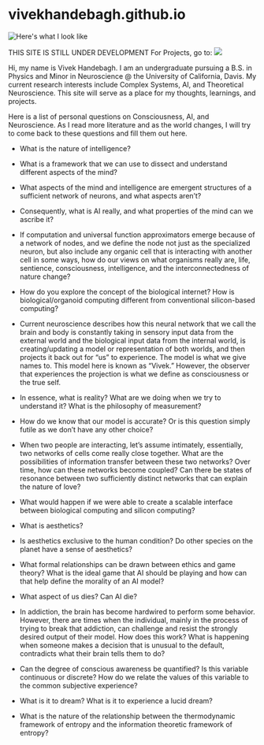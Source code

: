 # vivekhandebagh.github.io

![Here's what I look like](https://github.com/vivekhandebagh/vivekhandebagh.github.io/assets/54450878/e2c2508d-1121-4188-963c-adb429957083)

THIS SITE IS STILL UNDER DEVELOPMENT
For Projects, go to: ![](https://github.com/vivekhandebagh?tab=repositories) 

Hi, my name is Vivek Handebagh. I am an undergraduate pursuing a B.S. in Physics and Minor in Neuroscience @ the University of California, Davis.
My current research interests include Complex Systems, AI, and Theoretical Neuroscience. This site will serve as a place for my thoughts, learnings, and projects.

Here is a list of personal questions on Consciousness, AI, and Neuroscience. As I read more literature and as the world changes, I will try to come back to these questions and fill them out here.

+ What is the nature of intelligence?

+ What is a framework that we can use to dissect and understand different aspects of the mind?

+ What aspects of the mind and intelligence are emergent structures of a sufficient network of neurons, and what aspects aren’t?

+ Consequently, what is AI really, and what properties of the mind can we ascribe it?

+ If computation and universal function approximators emerge because of a network of nodes, and we define the node not just as the specialized neuron, but also include any organic cell that is interacting with another cell in some ways, how do our views on what organisms really are, life, sentience, consciousness, intelligence, and the interconnectedness of nature change?

+ How do you explore the concept of the biological internet? How is biological/organoid computing different from conventional silicon-based computing?

+ Current neuroscience describes how this neural network that we call the brain and body is constantly taking in sensory input data from the external world and the biological input data from the internal world, is creating/updating a model or representation of both worlds, and then projects it back out for “us” to experience. The model is what we give names to. This model here is known as “Vivek.” However, the observer that experiences the projection is what we define as consciousness or the true self. 

+ In essence, what is reality? What are we doing when we try to understand it? What is the philosophy of measurement?

+ How do we know that our model is accurate? Or is this question simply futile as we don’t have any other choice?

+ When two people are interacting, let’s assume intimately, essentially, two networks of cells come really close together. What are the possibilities of information transfer between these two networks? Over time, how can these networks become coupled? Can there be states of resonance between two sufficiently distinct networks that can explain the nature of love?

+ What would happen if we were able to create a scalable interface between biological computing and silicon computing?

+ What is aesthetics?

+ Is aesthetics exclusive to the human condition? Do other species on the planet have a sense of aesthetics?

+ What formal relationships can be drawn between ethics and game theory? What is the ideal game that AI should be playing and how can that help define the morality of an AI model?

+ What aspect of us dies? Can AI die?

+ In addiction, the brain has become hardwired to perform some behavior. However, there are times when the individual, mainly in the process of trying to break that addiction, can challenge and resist the strongly desired output of their model. How does this work? What is happening when someone makes a decision that is unusual to the default, contradicts what their brain tells them to do?

+ Can the degree of conscious awareness be quantified? Is this variable continuous or discrete? How do we relate the values of this variable to the common subjective experience?

+ What is it to dream? What is it to experience a lucid dream?

+ What is the nature of the relationship between the thermodynamic framework of entropy and the information theoretic framework of entropy?




